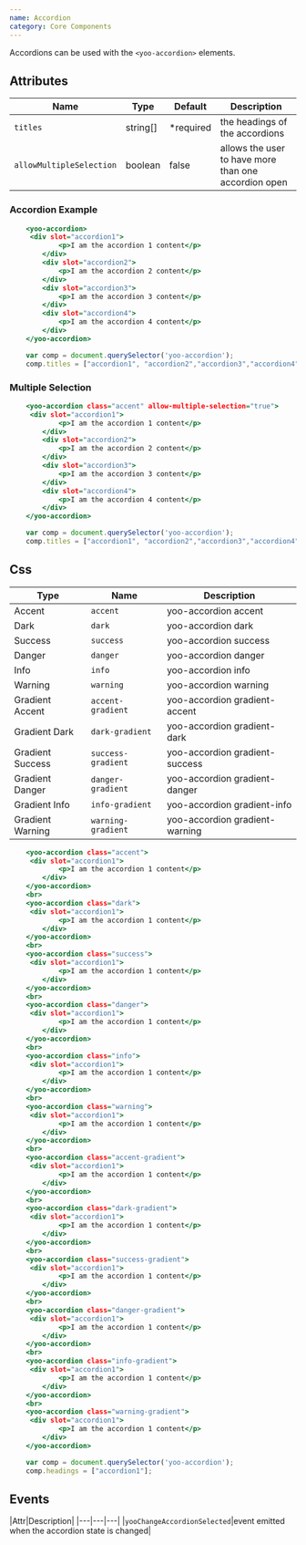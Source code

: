 ```yaml
---
name: Accordion
category: Core Components
---
```

Accordions can be used with the `<yoo-accordion>` elements.

## Attributes

|Name|Type|Default|Description|
|---|---|---|---|
|`titles`|string[]|*required   |the headings of the accordions|
|`allowMultipleSelection`|boolean|false|allows the user to have more than one accordion open|

### Accordion Example

```yoo-accordion.html
    <yoo-accordion>
     <div slot="accordion1">
            <p>I am the accordion 1 content</p>
        </div>
        <div slot="accordion2">
            <p>I am the accordion 2 content</p>
        </div>
        <div slot="accordion3">
            <p>I am the accordion 3 content</p>
        </div>
        <div slot="accordion4">
            <p>I am the accordion 4 content</p>
        </div>
    </yoo-accordion>
```
```yoo-accordion.js hidden
    var comp = document.querySelector('yoo-accordion');
    comp.titles = ["accordion1", "accordion2","accordion3","accordion4"];
```
### Multiple Selection
```yoo-accordion-multiple.html
    <yoo-accordion class="accent" allow-multiple-selection="true">
     <div slot="accordion1">
            <p>I am the accordion 1 content</p>
        </div>
        <div slot="accordion2">
            <p>I am the accordion 2 content</p>
        </div>
        <div slot="accordion3">
            <p>I am the accordion 3 content</p>
        </div>
        <div slot="accordion4">
            <p>I am the accordion 4 content</p>
        </div>
    </yoo-accordion>
```
```yoo-accordion-multiple.js hidden
    var comp = document.querySelector('yoo-accordion');
    comp.titles = ["accordion1", "accordion2","accordion3","accordion4"];
```



## Css
|Type|Name|Description|
|---|---|---|
|Accent|`accent`|yoo-accordion accent|
|Dark|`dark`|yoo-accordion dark|
|Success|`success`|yoo-accordion success|
|Danger|`danger`|yoo-accordion danger|
|Info|`info`|yoo-accordion info|
|Warning|`warning`|yoo-accordion warning|
|Gradient Accent|`accent-gradient`|yoo-accordion gradient-accent|
|Gradient Dark|`dark-gradient`|yoo-accordion gradient-dark|
|Gradient Success|`success-gradient`|yoo-accordion gradient-success|
|Gradient Danger|`danger-gradient`|yoo-accordion gradient-danger|
|Gradient Info|`info-gradient`|yoo-accordion gradient-info|
|Gradient Warning|`warning-gradient`|yoo-accordion gradient-warning|

```yoo-accordion-styles.html
    <yoo-accordion class="accent">
     <div slot="accordion1">
            <p>I am the accordion 1 content</p>
        </div>
    </yoo-accordion>
    <br>
    <yoo-accordion class="dark">
     <div slot="accordion1">
            <p>I am the accordion 1 content</p>
        </div>
    </yoo-accordion>
    <br>
    <yoo-accordion class="success">
     <div slot="accordion1">
            <p>I am the accordion 1 content</p>
        </div>
    </yoo-accordion>
    <br>
    <yoo-accordion class="danger">
     <div slot="accordion1">
            <p>I am the accordion 1 content</p>
        </div>
    </yoo-accordion>
    <br>
    <yoo-accordion class="info">
     <div slot="accordion1">
            <p>I am the accordion 1 content</p>
        </div>
    </yoo-accordion>
    <br>
    <yoo-accordion class="warning">
     <div slot="accordion1">
            <p>I am the accordion 1 content</p>
        </div>
    </yoo-accordion>
    <br>
    <yoo-accordion class="accent-gradient">
     <div slot="accordion1">
            <p>I am the accordion 1 content</p>
        </div>
    </yoo-accordion>
    <br>
    <yoo-accordion class="dark-gradient">
     <div slot="accordion1">
            <p>I am the accordion 1 content</p>
        </div>
    </yoo-accordion>
    <br>
    <yoo-accordion class="success-gradient">
     <div slot="accordion1">
            <p>I am the accordion 1 content</p>
        </div>
    </yoo-accordion>
    <br>
    <yoo-accordion class="danger-gradient">
     <div slot="accordion1">
            <p>I am the accordion 1 content</p>
        </div>
    </yoo-accordion>
    <br>
    <yoo-accordion class="info-gradient">
     <div slot="accordion1">
            <p>I am the accordion 1 content</p>
        </div>
    </yoo-accordion>
    <br>
    <yoo-accordion class="warning-gradient">
     <div slot="accordion1">
            <p>I am the accordion 1 content</p>
        </div>
    </yoo-accordion>


```

```yoo-accordion-styles.js hidden
    var comp = document.querySelector('yoo-accordion');
    comp.headings = ["accordion1"];
```

## Events

|Attr|Description|
|---|---|---|
|`yooChangeAccordionSelected`|event emitted when the accordion state is changed|